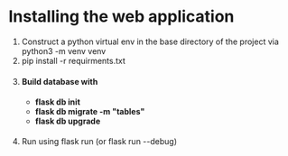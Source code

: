 <h1>Installing the web application</h1>

<ol>
    <li> Construct a python virtual env in the base directory of the project via python3 -m venv venv </li>
    <li> pip install -r requirments.txt  </li>
    <li> 
        <h4> Build database with <h4>
        <ul>
            <li> flask db init </li>
            <li> flask db migrate -m "tables" </li>
            <li> flask db upgrade </li>
        </ul>
    </li>
    <li> Run using flask run (or flask run --debug) </li>
</ol>
